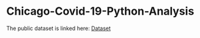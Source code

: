 # Chicago-Covid-19-Python-Analysis

The public dataset is linked here: [Dataset](https://data.cityofchicago.org/Health-Human-Services/COVID-19-Daily-Cases-Deaths-and-Hospitalizations/naz8-j4nc/about_data)
